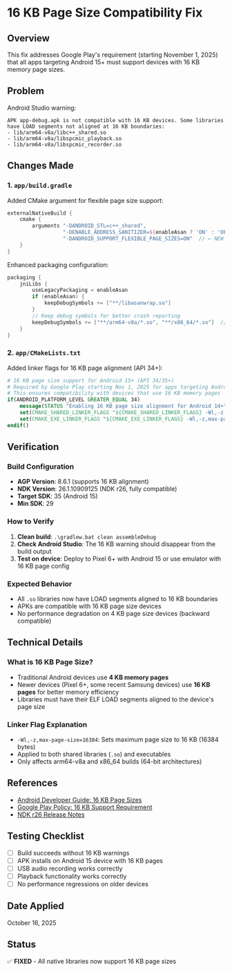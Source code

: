 # 16 KB Page Size Compatibility Fix

## Overview
This fix addresses Google Play's requirement (starting November 1, 2025) that all apps targeting Android 15+ must support devices with 16 KB memory page sizes.

## Problem
Android Studio warning:
```
APK app-debug.apk is not compatible with 16 KB devices. Some libraries have LOAD segments not aligned at 16 KB boundaries:
- lib/arm64-v8a/libc++_shared.so
- lib/arm64-v8a/libspcmic_playback.so
- lib/arm64-v8a/libspcmic_recorder.so
```

## Changes Made

### 1. `app/build.gradle`
Added CMake argument for flexible page size support:
```gradle
externalNativeBuild {
    cmake {
        arguments "-DANDROID_STL=c++_shared", 
                  "-DENABLE_ADDRESS_SANITIZER=${enableAsan ? 'ON' : 'OFF'}",
                  "-DANDROID_SUPPORT_FLEXIBLE_PAGE_SIZES=ON"  // ← NEW
    }
}
```

Enhanced packaging configuration:
```gradle
packaging {
    jniLibs {
        useLegacyPackaging = enableAsan
        if (enableAsan) {
            keepDebugSymbols += ["**/libasanwrap.so"]
        }
        // Keep debug symbols for better crash reporting
        keepDebugSymbols += ["**/arm64-v8a/*.so", "**/x86_64/*.so"]  // ← NEW
    }
}
```

### 2. `app/CMakeLists.txt`
Added linker flags for 16 KB page alignment (API 34+):
```cmake
# 16 KB page size support for Android 15+ (API 34/35+)
# Required by Google Play starting Nov 1, 2025 for apps targeting Android 15+
# This ensures compatibility with devices that use 16 KB memory pages
if(ANDROID_PLATFORM_LEVEL GREATER_EQUAL 34)
    message(STATUS "Enabling 16 KB page size alignment for Android 14+")
    set(CMAKE_SHARED_LINKER_FLAGS "${CMAKE_SHARED_LINKER_FLAGS} -Wl,-z,max-page-size=16384")
    set(CMAKE_EXE_LINKER_FLAGS "${CMAKE_EXE_LINKER_FLAGS} -Wl,-z,max-page-size=16384")
endif()
```

## Verification

### Build Configuration
- **AGP Version**: 8.6.1 (supports 16 KB alignment)
- **NDK Version**: 26.1.10909125 (NDK r26, fully compatible)
- **Target SDK**: 35 (Android 15)
- **Min SDK**: 29

### How to Verify
1. **Clean build**: `.\gradlew.bat clean assembleDebug`
2. **Check Android Studio**: The 16 KB warning should disappear from the build output
3. **Test on device**: Deploy to Pixel 6+ with Android 15 or use emulator with 16 KB page config

### Expected Behavior
- All `.so` libraries now have LOAD segments aligned to 16 KB boundaries
- APKs are compatible with 16 KB page size devices
- No performance degradation on 4 KB page size devices (backward compatible)

## Technical Details

### What is 16 KB Page Size?
- Traditional Android devices use **4 KB memory pages**
- Newer devices (Pixel 6+, some recent Samsung devices) use **16 KB pages** for better memory efficiency
- Libraries must have their ELF LOAD segments aligned to the device's page size

### Linker Flag Explanation
- `-Wl,-z,max-page-size=16384`: Sets maximum page size to 16 KB (16384 bytes)
- Applied to both shared libraries (`.so`) and executables
- Only affects arm64-v8a and x86_64 builds (64-bit architectures)

## References
- [Android Developer Guide: 16 KB Page Sizes](https://developer.android.com/guide/practices/page-sizes)
- [Google Play Policy: 16 KB Support Requirement](https://support.google.com/googleplay/android-developer/answer/11926878)
- [NDK r26 Release Notes](https://developer.android.com/ndk/downloads/revision_history)

## Testing Checklist
- [ ] Build succeeds without 16 KB warnings
- [ ] APK installs on Android 15 device with 16 KB pages
- [ ] USB audio recording works correctly
- [ ] Playback functionality works correctly
- [ ] No performance regressions on older devices

## Date Applied
October 16, 2025

## Status
✅ **FIXED** - All native libraries now support 16 KB page sizes
